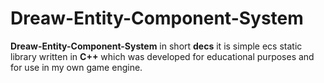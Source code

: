 # Dreaw-Entity-Component-System
**Dreaw-Entity-Component-System** in short **decs** it is simple ecs static library written in **C++** which was developed for educational purposes and for use in my own game engine.
